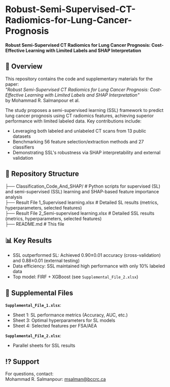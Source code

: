 # Robust-Semi-Supervised-CT-Radiomics-for-Lung-Cancer-Prognosis  
**Robust Semi-Supervised CT Radiomics for Lung Cancer Prognosis: Cost-Effective Learning with Limited Labels and SHAP Interpretation**  

## 📌 Overview  
This repository contains the code and supplementary materials for the paper:  
*"Robust Semi-Supervised CT Radiomics for Lung Cancer Prognosis: Cost-Effective Learning with Limited Labels and SHAP Interpretation"*  
by Mohammad R. Salmanpour et al.  

The study proposes a semi-supervised learning (SSL) framework to predict lung cancer prognosis using CT radiomics features, achieving superior performance with limited labeled data. Key contributions include:  

- Leveraging both labeled and unlabeled CT scans from 13 public datasets  
- Benchmarking 56 feature selection/extraction methods and 27 classifiers  
- Demonstrating SSL's robustness via SHAP interpretability and external validation  

## 📂 Repository Structure  
├── Classification_Code_And_SHAP/          # Python scripts for supervised (SL) and semi-supervised (SSL) learning and SHAP-based feature importance analysis  
├── Result File 1_Supervised learning.xlsx         # Detailed SL results (metrics, hyperparameters, selected features)  
├── Result File 2_Semi-supervised learning.xlsx    # Detailed SSL results (metrics, hyperparameters, selected features)  
├── README.md                     # This file  
 

## 📊 Key Results  
- SSL outperformed SL: Achieved 0.90±0.01 accuracy (cross-validation) and 0.88±0.01 (external testing)  
- Data efficiency: SSL maintained high performance with only 10% labeled data  
- Top model: FIRF + XGBoost (see `Supplemental_File_2.xlsx`)  

## 📖 Supplemental Files  
**`Supplemental_File_1.xlsx`**:  
- Sheet 1: SL performance metrics (Accuracy, AUC, etc.)  
- Sheet 3: Optimal hyperparameters for SL models  
- Sheet 4: Selected features per FSA/AEA  

**`Supplemental_File_2.xlsx`**:  
- Parallel sheets for SSL results  

## ⁉️ Support  
For questions, contact:  
Mohammad R. Salmanpour: msalman@bccrc.ca  
